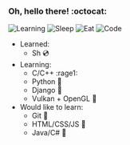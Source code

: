 ### Oh, hello there! :octocat:
![Learning](https://img.shields.io/badge/learning-in%20process-success)
![Sleep](https://img.shields.io/badge/sleep-8%20hrs-green)
![Eat](https://img.shields.io/badge/eat-1%20hr-yellow)
![Code](https://img.shields.io/badge/code-15%20hrs-red)

- Learned:
  - Sh :cd:
- Learning:
  - C/C++ :rage1:
  - Python :snake:
  - Django :new_moon_with_face:
  - Vulkan + OpenGL :volcano:
- Would like to learn:
  - Git :see_no_evil:
  - HTML/CSS/JS :rainbow:
  - Java/C# :hamster:
